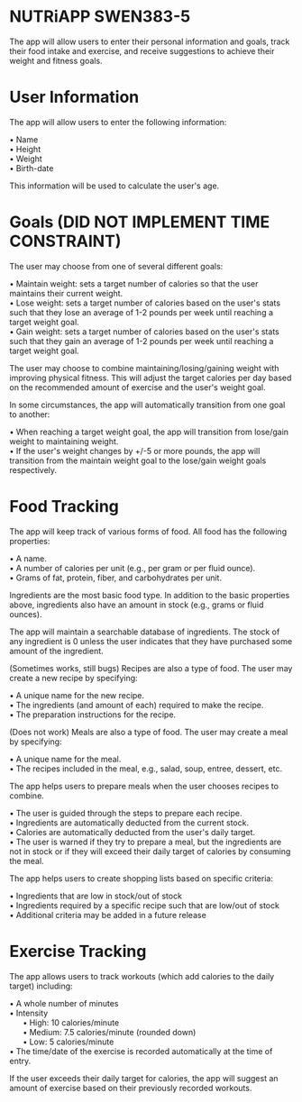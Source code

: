 # NUTRiAPP SWEN383-5

The app will allow users to enter their personal information and goals, track their food intake and exercise, and receive suggestions to achieve their weight and fitness goals.

# User Information
The app will allow users to enter the following information:

• Name <br />
• Height <br />
• Weight <br />
• Birth-date

This information will be used to calculate the user's age.

# Goals (DID NOT IMPLEMENT TIME CONSTRAINT)
The user may choose from one of several different goals:

• Maintain weight: sets a target number of calories so that the user maintains their current weight. <br />
• Lose weight: sets a target number of calories based on the user's stats such that they lose an average of 1-2 pounds per week until reaching a target weight goal. <br />
• Gain weight: sets a target number of calories based on the user's stats such that they gain an average of 1-2 pounds per week until reaching a target weight goal. <br />

The user may choose to combine maintaining/losing/gaining weight with improving physical fitness. This will adjust the target calories per day based on the recommended amount of exercise and the user's weight goal.

In some circumstances, the app will automatically transition from one goal to another:

• When reaching a target weight goal, the app will transition from lose/gain weight to maintaining weight. <br />
• If the user's weight changes by +/-5 or more pounds, the app will transition from the maintain weight goal to the lose/gain weight goals respectively. <br />

# Food Tracking

The app will keep track of various forms of food. All food has the following properties:

• A name. <br />
• A number of calories per unit (e.g., per gram or per fluid ounce). <br />
• Grams of fat, protein, fiber, and carbohydrates per unit.

Ingredients are the most basic food type. In addition to the basic properties above, ingredients also have an amount in stock (e.g., grams or fluid ounces).

The app will maintain a searchable database of ingredients. The stock of any ingredient is 0 unless the user indicates that they have purchased some amount of the ingredient.

(Sometimes works, still bugs) Recipes are also a type of food. The user may create a new recipe by specifying:

• A unique name for the new recipe. <br />
• The ingredients (and amount of each) required to make the recipe. <br />
• The preparation instructions for the recipe. <br />

(Does not work) Meals are also a type of food. The user may create a meal by specifying:

• A unique name for the meal. <br />
• The recipes included in the meal, e.g., salad, soup, entree, dessert, etc. <br />

The app helps users to prepare meals when the user chooses recipes to combine.

• The user is guided through the steps to prepare each recipe. <br />
• Ingredients are automatically deducted from the current stock. <br />
• Calories are automatically deducted from the user's daily target. <br />
• The user is warned if they try to prepare a meal, but the ingredients are not in stock or if they will exceed their daily target of calories by consuming the meal. 

The app helps users to create shopping lists based on specific criteria:

• Ingredients that are low in stock/out of stock <br />
• Ingredients required by a specific recipe such that are low/out of stock <br />
• Additional criteria may be added in a future release 

# Exercise Tracking

The app allows users to track workouts (which add calories to the daily target) including:

• A whole number of minutes <br />
• Intensity <br />
&nbsp;&nbsp;&nbsp;&nbsp;&nbsp;&nbsp;• High: 10 calories/minute <br />
&nbsp;&nbsp;&nbsp;&nbsp;&nbsp;&nbsp;• Medium: 7.5 calories/minute (rounded down) <br />
&nbsp;&nbsp;&nbsp;&nbsp;&nbsp;&nbsp;• Low: 5 calories/minute <br />
• The time/date of the exercise is recorded automatically at the time of entry.

If the user exceeds their daily target for calories, the app will suggest an amount of exercise based on their previously recorded workouts.
